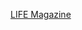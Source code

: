 [LIFE Magazine](https://vintagenewsdaily.com/a-series-of-vintage-photos-documented-a-day-in-the-life-of-a-1940s-housewife/)

